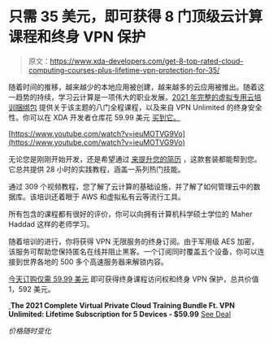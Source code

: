# 只需 35 美元，即可获得 8 门顶级云计算课程和终身 VPN 保护

> 原文：<https://www.xda-developers.com/get-8-top-rated-cloud-computing-courses-plus-lifetime-vpn-protection-for-35/>

随着时间的推移，越来越少的本地应用被创建，越来越多的云应用被推出。随着这一趋势的持续，学习云计算是一项伟大的职业发展。[2021 年完整的虚拟专用云培训捆绑包](https://depot.xda-developers.com/sales/the-2021-complete-virtual-private-cloud-certification-bundle-ft-vpn-unlimited-lifetime-subscription-5-devices?utm_source=xda-developers.com&utm_medium=referral&utm_campaign=the-2021-complete-virtual-private-cloud-certification-bundle-ft-vpn-unlimited-lifetime-subscription-5-devices&utm_term=scsf-488028&utm_content=a0x1P000004ezqwQAA&scsonar=1) 提供关于该主题的八门全程课程，以及来自 VPN Unlimited 的终身安全性。你可以在 XDA 开发者仓库花 59.99 美元 [买到它。](https://depot.xda-developers.com/sales/the-2021-complete-virtual-private-cloud-certification-bundle-ft-vpn-unlimited-lifetime-subscription-5-devices?utm_source=xda-developers.com&utm_medium=referral&utm_campaign=the-2021-complete-virtual-private-cloud-certification-bundle-ft-vpn-unlimited-lifetime-subscription-5-devices&utm_term=scsf-488028&utm_content=a0x1P000004ezqwQAA&scsonar=1)

[https://www.youtube.com/watch?v=ieuMOTVG9Vo](https://www.youtube.com/watch?v=ieuMOTVG9Vo)

无论您是刚刚开始开发，还是希望通过 [来提升您的简历](https://www.xda-developers.com/become-an-expert-network-engineer-with-95-off-this-cisco-certification-training/) ，这款套装都能帮到您。它总共提供 28 小时的实践教程，涵盖一系列热门技能。

通过 309 个视频教程，您了解了云计算的基础设施，并了解了如何管理云中的数据库。该培训还着眼于 AWS 和虚拟私有云等流行工具。

所有包含的课程都有很好的评价，你可以向拥有计算机科学硕士学位的 Maher Haddad 这样的老师学习。

随着培训的进行，你将获得 VPN 无限服务的终身订阅。由于军用级 AES 加密，该服务可帮助您保持匿名在线并阻止黑客。一个订阅同时覆盖五个设备，你可以连接到世界各地的 500 多个高速服务器来解锁内容。

[今天订购仅需 59.99 美元](https://depot.xda-developers.com/sales/the-2021-complete-virtual-private-cloud-certification-bundle-ft-vpn-unlimited-lifetime-subscription-5-devices?utm_source=xda-developers.com&utm_medium=referral&utm_campaign=the-2021-complete-virtual-private-cloud-certification-bundle-ft-vpn-unlimited-lifetime-subscription-5-devices&utm_term=scsf-488028&utm_content=a0x1P000004ezqwQAA&scsonar=1) 即可获得终身课程访问权和终身 VPN 保护，总共价值 1，592 美元。

[ ](https://depot.xda-developers.com/sales/the-2021-complete-virtual-private-cloud-certification-bundle-ft-vpn-unlimited-lifetime-subscription-5-devices?utm_source=xda-developers.com&utm_medium=referral-cta&utm_campaign=the-2021-complete-virtual-private-cloud-certification-bundle-ft-vpn-unlimited-lifetime-subscription-5-devices&utm_term=scsf-488028&utm_content=a0x1P000004ezqwQAA&scsonar=1)**The 2021 Complete Virtual Private Cloud Training Bundle Ft. VPN Unlimited: Lifetime Subscription for 5 Devices - $59.99** [See Deal](https://depot.xda-developers.com/sales/the-2021-complete-virtual-private-cloud-certification-bundle-ft-vpn-unlimited-lifetime-subscription-5-devices?utm_source=xda-developers.com&utm_medium=referral-cta&utm_campaign=the-2021-complete-virtual-private-cloud-certification-bundle-ft-vpn-unlimited-lifetime-subscription-5-devices&utm_term=scsf-488028&utm_content=a0x1P000004ezqwQAA&scsonar=1)

*价格随时变化*
